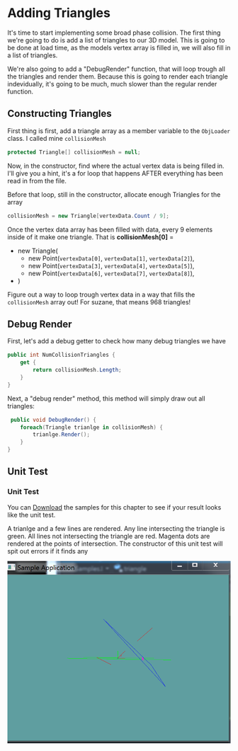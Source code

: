 # Adding Triangles

It's time to start implementing some broad phase collision. The first thing we're going to do is add a list of triangles to our 3D model. This is going to be done at load time, as the models vertex array is filled in, we will also fill in a list of triangles.

We're also going to add a "DebugRender" function, that will loop trough all the triangles and render them. Because this is going to render each triangle indevidually, it's going to be much, much slower than the regular render function.

## Constructing Triangles

First thing is first, add a triangle array as a member variable to the ```ObjLoader``` class. I called mine ```collisionMesh```

```cs
protected Triangle[] collisionMesh = null;
```

Now, in the constructor, find where the actual vertex data is being filled in. I'll give you a hint, it's a for loop that happens AFTER everything has been read in from the file.

Before that loop, still in the constructor, allocate enough Triangles for the array

```cs
collisionMesh = new Triangle[vertexData.Count / 9];
```

Once the vertex data array has been filled with data, every 9 elements inside of it make one triangle. That is __collisionMesh[0]__ =

* new Triangle(
  * new Point(```vertexData[0]```, ```vertexData[1]```, ```vertexData[2]```),
  * new Point(```vertexData[3]```, ```vertexData[4]```, ```vertexData[5]```),
  * new Point(```vertexData[6]```, ```vertexData[7]```, ```vertexData[8]```),
* )

Figure out a way to loop trough vertex data in a way that fills the ```collisionMesh``` array out! For suzane, that means 968 triangles!


## Debug Render

First, let's add a debug getter to check how many debug triangles we have

```cs
public int NumCollisionTriangles {
    get {
        return collisionMesh.Length;
    }
}
```

Next, a "debug render" method, this method will simply draw out all triangles:

```cs
 public void DebugRender() {
    foreach(Triangle trianlge in collisionMesh) {
        trianlge.Render();
    }
}
```

## Unit Test

### Unit Test

You can [Download](../Samples/3DModels.rar) the samples for this chapter to see if your result looks like the unit test.

A trianlge and a few lines are rendered. Any line intersecting the triangle is green. All lines not intersecting the triangle are red. Magenta dots are rendered at the points of intersection. The constructor of this unit test will spit out errors if it finds any 

![UNIT](unit_triangle_line_intersection.PNG)

```cs

```